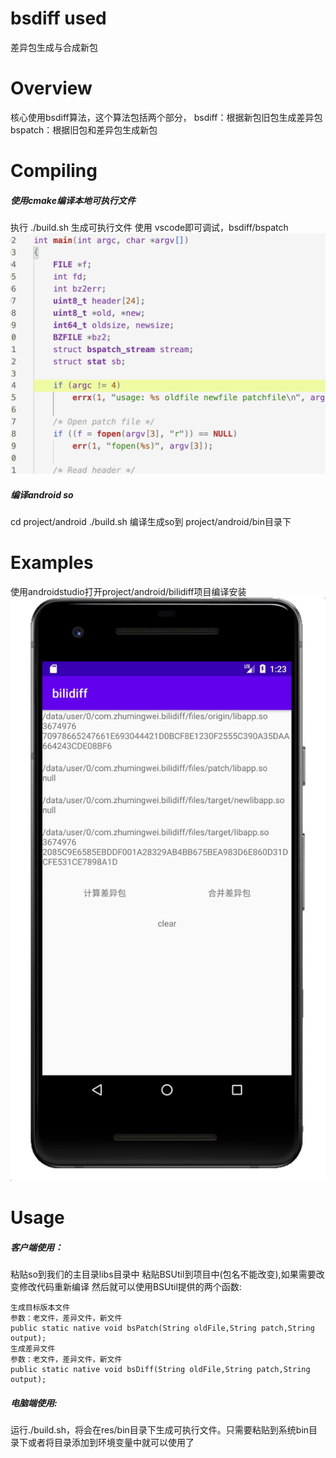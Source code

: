 # bsdiff used 
差异包生成与合成新包

# Overview
核心使用bsdiff算法，这个算法包括两个部分，
bsdiff：根据新包旧包生成差异包
bspatch：根据旧包和差异包生成新包
# Compiling
##### 使用cmake编译本地可执行文件
执行 ./build.sh 生成可执行文件
使用 vscode即可调试，bsdiff/bspatch
![image](https://github.com/zhumingwei/bsdiff/blob/master/imgs/debug.png)
##### 编译android so
cd project/android
./build.sh
编译生成so到
project/android/bin目录下
# Examples
使用androidstudio打开project/android/bilidiff项目编译安装
![image](https://github.com/zhumingwei/bsdiff/blob/master/imgs/example.jpg)
# Usage
##### 客户端使用：
粘贴so到我们的主目录libs目录中
粘贴BSUtil到项目中(包名不能改变),如果需要改变修改代码重新编译
然后就可以使用BSUtil提供的两个函数:
```
生成目标版本文件
参数：老文件，差异文件，新文件
public static native void bsPatch(String oldFile,String patch,String output);
生成差异文件
参数：老文件，差异文件，新文件
public static native void bsDiff(String oldFile,String patch,String output);
```
##### 电脑端使用:
运行./build.sh，将会在res/bin目录下生成可执行文件。只需要粘贴到系统bin目录下或者将目录添加到环境变量中就可以使用了
